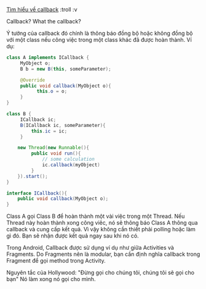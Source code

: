 [Tìm hiểu về callback](https://www.youtube.com/watch?v=fWNaR-rxAic)
:troll :v

Callback? What the callback?

Ý tưởng của callback đó chính là thông báo đồng bộ hoặc không đồng bộ với một class nếu công việc trong một class khác đã được hoàn thành. Ví dụ:

```java
class A implements ICallback {
     MyObject o;
     B b = new B(this, someParameter);

     @Override
     public void callback(MyObject o){
           this.o = o;
     }
}

class B {
     ICallback ic;
     B(ICallback ic, someParameter){
         this.ic = ic;
     }

    new Thread(new Runnable(){
         public void run(){
             // some calculation
             ic.callback(myObject)
         }
    }).start(); 
}

interface ICallback(){
    public void callback(MyObject o);
}
```

Class A gọi Class B để hoàn thành một vài việc trong một Thread. Nếu Thread này hoàn thành xong công viêc, nó sẽ thông báo Class A thông qua callback và cung cấp kết quả. Vì vậy không cần thiết phải polling hoặc làm gì đó. Bạn sẽ nhận được kết quả ngay sau khi nó có.

Trong Android, Callback được sử dụng ví dụ như giữa Activities và Fragments. Do Fragments nên là modular, bạn cần định nghĩa callback trong Fragment để gọi method trong Activity.

Nguyên tắc của Hollywood:
"Đừng gọi cho chúng tôi, chúng tôi sẽ gọi cho bạn"
Nó làm xong nó gọi cho mình.


